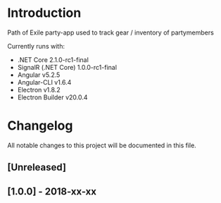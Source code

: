 # Introduction

Path of Exile party-app used to track gear / inventory of partymembers

Currently runs with:

- .NET Core 2.1.0-rc1-final
- SignalR (.NET Core) 1.0.0-rc1-final
- Angular v5.2.5
- Angular-CLI v1.6.4
- Electron v1.8.2
- Electron Builder v20.0.4

# Changelog
All notable changes to this project will be documented in this file.

## [Unreleased]

## [1.0.0] - 2018-xx-xx
